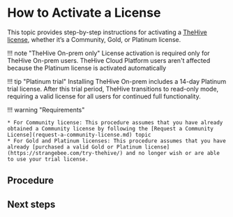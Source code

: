 # How to Activate a License

This topic provides step-by-step instructions for activating a [TheHive license](about-licenses.md), whether it’s a Community, Gold, or Platinum license.

!!! note "TheHive On-prem only"
    License activation is required only for TheHive On-prem users. TheHive Cloud Platform users aren't affected because the Platinum license is activated automatically

!!! tip "Platinum trial"
    <!-- md:version 5.3 --> Installing TheHive On-prem includes a 14-day Platinum trial license. After this trial period, TheHive transitions to read-only mode, requiring a valid license for all users for continued full functionality.

!!! warning "Requirements"

    * For Community license: This procedure assumes that you have already obtained a Community license by following the [Request a Community License](request-a-community-license.md) topic
    * For Gold and Platinum licenses: This procedure assumes that you have already [purchased a valid Gold or Platinum license](https://strangebee.com/try-thehive/) and no longer wish or are able to use your trial license.

<h2>Procedure</h2>

<h2>Next steps</h2>